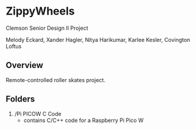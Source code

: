 # ZippyWheels
Clemson Senior Design II Project

Melody Eckard, Xander Hagler, Nitya Harikumar, Karlee Kesler, Covington Loftus

## Overview

Remote-controlled roller skates project.

## Folders

1. /Pi PICOW C Code
	- contains C/C++ code for a Raspberry Pi Pico W
